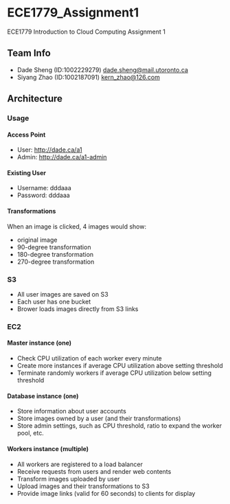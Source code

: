 # ECE1779_Assignment1
ECE1779 Introduction to Cloud Computing Assignment 1
## Team Info
- Dade Sheng (ID:1002229279) dade.sheng@mail.utoronto.ca
- Siyang Zhao (ID:1002187091) kern_zhao@126.com
## Architecture
### Usage
#### Access Point
- User: http://dade.ca/a1
- Admin: http://dade.ca/a1-admin
#### Existing User
- Username: dddaaa
- Password: dddaaa
#### Transformations
When an image is clicked, 4 images would show:
* original image
* 90-degree transformation
* 180-degree transformation
* 270-degree transformation
### S3
- All user images are saved on S3
- Each user has one bucket
- Brower loads images directly from S3 links
### EC2
#### Master instance (one)
- Check CPU utilization of each worker every minute
- Create more instances if average CPU utilization above setting threshold
- Terminate randomly workers if average CPU utilization below setting threshold
#### Database instance (one)
- Store information about user accounts
- Store images owned by a user (and their transformations)
- Store admin settings, such as CPU threshold, ratio to expand the worker pool, etc.
#### Workers instance (multiple)
- All workers are registered to a load balancer
- Receive requests from users and render web contents
- Transform images uploaded by user
- Upload images and their transformations to S3
- Provide image links (valid for 60 seconds) to clients for display
